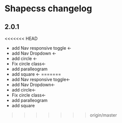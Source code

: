 # Shapecss changelog

## 2.0.1
<<<<<<< HEAD
* add Nav responsive toggle <-
* add Nav Dropdown <-
* add circle <-
* Fix circle class<-
* add paralleogram
* add square <-
=======
 * add Nav responsive toggle<-
 * add Nav Dropdown<-
 * add circle<-
 * Fix circle class<-
 * add paralleogram
 * add square
>>>>>>> origin/master

